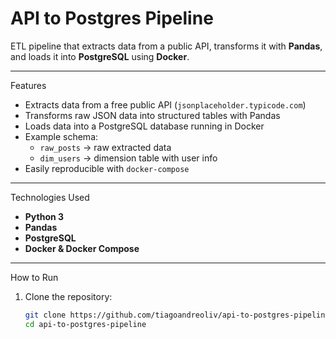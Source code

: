 # API to Postgres Pipeline

ETL pipeline that extracts data from a public API, transforms it with **Pandas**, and loads it into **PostgreSQL** using **Docker**.

---

Features
- Extracts data from a free public API (`jsonplaceholder.typicode.com`)
- Transforms raw JSON data into structured tables with Pandas
- Loads data into a PostgreSQL database running in Docker
- Example schema:
  - `raw_posts` → raw extracted data
  - `dim_users` → dimension table with user info
- Easily reproducible with `docker-compose`

---

Technologies Used
- **Python 3**
- **Pandas**
- **PostgreSQL**
- **Docker & Docker Compose**

---

How to Run

1. Clone the repository:
   ```bash
   git clone https://github.com/tiagoandreoliv/api-to-postgres-pipeline.git
   cd api-to-postgres-pipeline
